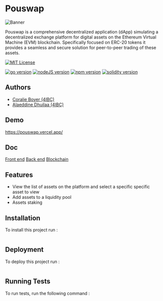 # Pouswap

![Banner](https://socialify.git.ci/Alaeddine18/pa_4IBC/image?font=Source%20Code%20Pro&amp;language=1&amp;name=1&amp;pattern=Plus&amp;theme=Dark)

Pouswap is a comprehensive decentralized application (dApp) simulating a decentralized exchange platform for digital assets on the Ethereum Virtual Machine (EVM) blockchain. Specifically focused on ERC-20 tokens it provides a seamless and secure solution for peer-to-peer trading of these assets.

[![MIT License](https://img.shields.io/badge/License-MIT-green.svg)](https://choosealicense.com/licenses/mit/)

[![go version](https://img.shields.io/badge/go-v1.21.1-blue)](https://docs.soliditylang.org/en/v0.8.20/installing-solidity.html) [![nodeJS version](https://img.shields.io/badge/node-v18.17.0-blue)](https://nodejs.org/en/blog/release/v18.17.0) [![npm version](https://img.shields.io/badge/npm-v10.1.0-blue)](https://www.npmjs.com/package/npm/v/10.1.0) [![solidity version](https://img.shields.io/badge/solidity-v0.8.20-blue)](https://docs.soliditylang.org/en/v0.8.20/installing-solidity.html)
## Authors

- [Coralie Boyer (4IBC)](https://github.com/coralieBo/)
- [Alaeddine Dhuilaa (4IBC)](https://github.com/degenanddev/)

## Demo

https://pouswap.vercel.app/

## Doc

[Front end](https://www.figma.com/file/1zeaiKvSYknqSGLdqE8F6j/PA_4IBC?type=design&node-id=0%3A1&mode=design&t=UEOdZx0NlBV7oK2s-1)
[Back end](https://www.figma.com/file/1zeaiKvSYknqSGLdqE8F6j/PA_4IBC?type=design&node-id=1%3A3&mode=design&t=UEOdZx0NlBV7oK2s-1)
[Blockchain](https://www.figma.com/file/1zeaiKvSYknqSGLdqE8F6j/PA_4IBC?type=design&node-id=1%3A4&mode=design&t=UEOdZx0NlBV7oK2s-1)

## Features

- View the list of assets on the platform and select a specific specific asset to view
- Add assets to a liquidity pool
- Assets staking


## Installation

To install this project run :

```bash

```
    
## Deployment

To deploy this project run :

```bash

```


## Running Tests

To run tests, run the following command :

```bash

```

